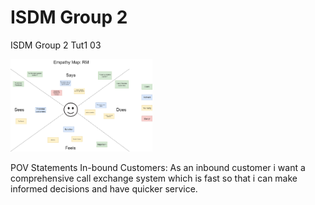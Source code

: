 # ISDM Group 2
ISDM Group 2 Tut1 03

<img src="Empathy Map_RM.png" width="45%">

POV Statements 
In-bound Customers: As an inbound customer i want a comprehensive call exchange system which is fast so that i can make informed decisions and have quicker service. 

